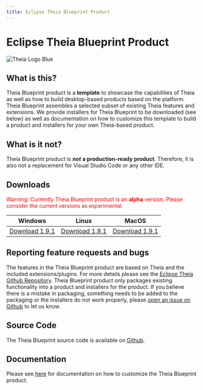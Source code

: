 ```yaml
---
title: Eclipse Theia Blueprint Product
---
```


# Eclipse Theia Blueprint Product

<img src="/theia-logo-blueprint.png" alt="Theia Logo Blue" style="max-width: 525px">

## What is this?

Theia Blueprint product is a **template** to showcase the capabilities of Theia as well as how to build desktop-based products based on the platform. Theia Blueprint assembles a selected subset of existing Theia features and extensions. We provide installers for Theia Blueprint to be downloaded (see below) as well as documentation on how to customize this template to build a product and installers for your own Theia-based product.

## What is it not?

Theia Blueprint product is ***not*** **a production-ready product**. Therefore, it is also not a replacement for Visual Studio Code or any other IDE.

## Downloads

<span style="color:red">Warning: Currently Theia Blueprint product is an **alpha** version. Please consider the current versions as experimental. </span>

<table cellspacing="25">
  <thead>
    <tr>
      <th>Windows</th>
      <th>Linux</th>
      <th>MacOS</th>
    </tr>
  </thead>
  <tbody>
    <tr>
      <td><a href="https://www.eclipse.org/downloads/download.php?file=/theia/1.9.1/windows/Theia-1.9.1.exe&r=1">Download 1.9.1</a></td>
      <td><a href="https://www.eclipse.org/downloads/download.php?file=/theia/1.9.1/linux/Theia-1.9.1.AppImage&r=1">Download 1.9.1</a></td>
      <td><a href="https://www.eclipse.org/downloads/download.php?file=/theia/1.9.1/macos/Theia-1.9.1.pkg&r=1">Download 1.9.1</a></td>
    </tr>
  </tbody>
</table>

## Reporting feature requests and bugs

The features in the Theia Blueprint product are based on Theia and the included extensions/plugins. For more details please see the [Eclipse Theia Github Repository](https://github.com/eclipse-theia/theia). 
Theia Blueprint product only packages existing functionality into a product and installers for the product. If you believe there is a mistake in packaging, something needs to be added to the packaging or the installers do not work properly, please [open an issue on Github](https://github.com/eclipse-theia/theia-blueprint/issues/new/choose) to let us know.

## Source Code

The Theia Blueprint source code is available on [Github](https://github.com/eclipse-theia/theia-blueprint).

## Documentation

Please see [here](../blueprint_documentation) for documentation on how to customize the Theia Blueprint product.
